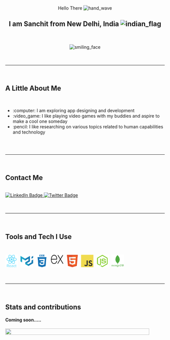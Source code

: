    <br/>
   <br/>
<div id="header" align="center">
    Hello There
    <img src="https://media.giphy.com/media/hvRJCLFzcasrR4ia7z/giphy.gif" alt='hand_wave' title='hello' width="30px"/>
    <h2>I am Sanchit from New Delhi, India 
    <img src='https://media.giphy.com/media/kyiG0QJm5G5gM8xPFA/giphy.gif' alt='indian_flag' title='indian flag'                          width='50px' height='25px'/>
    </h2>
    <br/>
    <br/>
   <img src="https://media.giphy.com/media/QTrG6mjkHEkpFR3DqX/giphy.gif" alt='smiling_face' title='happy to see you here'               width="69%" height="11%"/>
</div>
    <br/>
    <br/>
    <hr/>
    <br/>
<div id='about_me'>
    <h2>A Little About Me</h2>
    <br/>
    <ul>
        <li>:computer: I am exploring app designing and development</li>
        <li>:video_game: I like playing video games with my buddies and aspire to make a cool one someday</li>
        <li>:pencil: I like researching on various topics related to human capabilities and technology</li>
    </ul>
</div>
    <br/>
    <br/>
    <hr/>
    <br/>
<div id='socials'>
    <h2>Contact Me</h2>
    <br/>
    <a href="www.linkedin.com/in/sanchit-sundriyal">
      <img src="https://img.shields.io/badge/LinkedIn-blue?style=for-the-badge&logo=linkedin&logoColor=white" alt="LinkedIn Badge"/>
    </a>
    <a href="https://twitter.com/Sanchit__12">
      <img src="https://img.shields.io/badge/Twitter-blue?style=for-the-badge&logo=twitter&logoColor=white" alt="Twitter Badge"/>
    </a>
</div>
    <br/>
    <br/>
    <hr/>
    <br/>
<div id='tools_and_tech'>
    <h2>Tools and Tech I Use</h2>
    <br/>
    <div align='left'>
         <img src="https://github.com/devicons/devicon/blob/master/icons/react/react-original-wordmark.svg" title="React"                   alt="React"  width="40" height="40"/>&nbsp; 
        <img src="https://github.com/devicons/devicon/blob/master/icons/materialui/materialui-original.svg" title="Material UI"             alt="Material UI" width="40" height="40"/>&nbsp;
        <img src="https://github.com/devicons/devicon/blob/master/icons/css3/css3-plain-wordmark.svg"  title="CSS3" alt="CSS"               width="40" height="40"/>&nbsp;
        <img src="https://github.com/devicons/devicon/blob/master/icons/express/express-original.svg" title="ExpressJs"                  alt="ExpressJs" width="40" height="50"/>&nbsp;
        <img src="https://github.com/devicons/devicon/blob/master/icons/html5/html5-original.svg" title="HTML5" alt="HTML"                  width="40" height="40"/>&nbsp;
        <img src="https://github.com/devicons/devicon/blob/master/icons/javascript/javascript-original.svg" title="JavaScript"              alt="JavaScript" width="40" height="40"/>&nbsp;
        <img src="https://github.com/devicons/devicon/blob/master/icons/nodejs/nodejs-plain.svg" title="NodeJS"                               alt="NodeJS" width="40" height="40"/>&nbsp;
        <img src="https://github.com/devicons/devicon/blob/master/icons/mongodb/mongodb-plain-wordmark.svg" title="MongoDB"                  alt="MongoDB" width="40" height="40"/>&nbsp;
    </div>
</div>
    <br/>
    <br/>
    <hr/>
    <br/>
<div id='github_stats'>
    <h2>Stats and contributions</h2>
    <h4>Coming soon.....</h4>
    <img src='https://media.giphy.com/media/3oriff4xQ7Oq2TIgTu/giphy.gif' width='95%' height='5%' />
</div>
